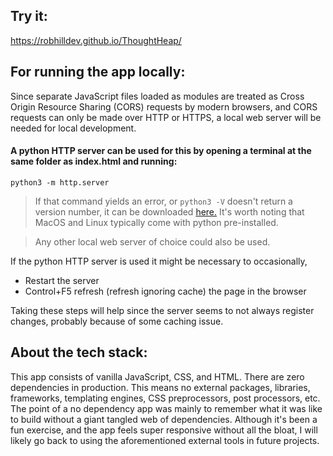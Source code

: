 ## Try it:

https://robhilldev.github.io/ThoughtHeap/

## For running the app locally:

Since separate JavaScript files loaded as modules are treated as Cross Origin Resource Sharing (CORS) requests by modern browsers, and CORS requests can only be made over HTTP or HTTPS, a local web server will be needed for local development.

#### A python HTTP server can be used for this by opening a terminal at the same folder as index.html and running:

```
python3 -m http.server
```

> If that command yields an error, or `python3 -V` doesn't return a version number, it can be downloaded [here.](https://www.python.org/downloads/) It's worth noting that MacOS and Linux typically come with python pre-installed.

> Any other local web server of choice could also be used.

If the python HTTP server is used it might be necessary to occasionally,

- Restart the server
- Control+F5 refresh (refresh ignoring cache) the page in the browser

Taking these steps will help since the server seems to not always register changes, probably because of some caching issue.

## About the tech stack:

This app consists of vanilla JavaScript, CSS, and HTML. There are zero dependencies in production. This means no external packages, libraries, frameworks, templating engines, CSS preprocessors, post processors, etc. The point of a no dependency app was mainly to remember what it was like to build without a giant tangled web of dependencies. Although it's been a fun exercise, and the app feels super responsive without all the bloat, I will likely go back to using the aforementioned external tools in future projects.
